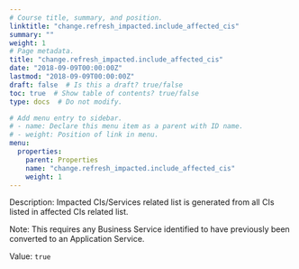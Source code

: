 ```yaml
---
# Course title, summary, and position.
linktitle: "change.refresh_impacted.include_affected_cis"
summary: ""
weight: 1
# Page metadata.
title: "change.refresh_impacted.include_affected_cis"
date: "2018-09-09T00:00:00Z"
lastmod: "2018-09-09T00:00:00Z"
draft: false  # Is this a draft? true/false
toc: true  # Show table of contents? true/false
type: docs  # Do not modify.

# Add menu entry to sidebar.
# - name: Declare this menu item as a parent with ID name.
# - weight: Position of link in menu.
menu:
  properties:
    parent: Properties
    name: "change.refresh_impacted.include_affected_cis"
    weight: 1
---
```


Description: Impacted CIs/Services related list is generated from all CIs listed in affected CIs related list.

Note: This requires any Business Service identified to have previously been converted to an Application Service.


Value: `true`